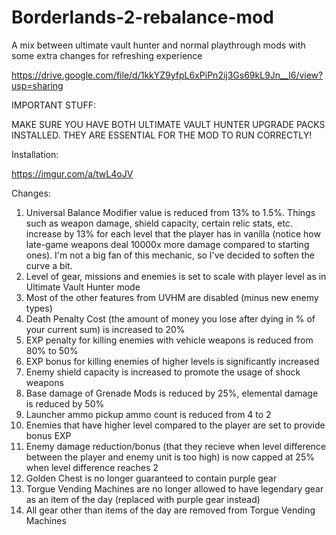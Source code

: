 # Borderlands-2-rebalance-mod
A mix between ultimate vault hunter and normal playthrough mods with some extra changes for refreshing experience

https://drive.google.com/file/d/1kkYZ9yfpL6xPiPn2ij3Gs69kL9Jn__l6/view?usp=sharing

IMPORTANT STUFF:

MAKE SURE YOU HAVE BOTH ULTIMATE VAULT HUNTER UPGRADE PACKS INSTALLED. THEY ARE ESSENTIAL FOR THE MOD TO RUN CORRECTLY!

Installation:

https://imgur.com/a/twL4oJV

Changes:

1. Universal Balance Modifier value is reduced from 13% to 1.5%. Things such as weapon damage, shield capacity, certain relic stats, etc. increase by 13% for each level that the player has in vanilla (notice how late-game weapons deal 10000x more damage compared to starting ones). I'm not a big fan of this mechanic, so I've decided to soften the curve a bit.
2. Level of gear, missions and enemies is set to scale with player level as in Ultimate Vault Hunter mode
3. Most of the other features from UVHM are disabled (minus new enemy types)
4. Death Penalty Cost (the amount of money you lose after dying in % of your current sum) is increased to 20%
5. EXP penalty for killing enemies with vehicle weapons is reduced from 80% to 50%
6. EXP bonus for killing enemies of higher levels is significantly increased
7. Enemy shield capacity is increased to promote the usage of shock weapons
8. Base damage of Grenade Mods is reduced by 25%, elemental damage is reduced by 50%
9. Launcher ammo pickup ammo count is reduced from 4 to 2
10. Enemies that have higher level compared to the player are set to provide bonus EXP
11. Enemy damage reduction/bonus (that they recieve when level difference between the player and enemy unit is too high) is now capped at 25% when level difference reaches 2
12. Golden Chest is no longer guaranteed to contain purple gear
13. Torgue Vending Machines are no longer allowed to have legendary gear as an item of the day (replaced with purple gear instead)
14. All gear other than items of the day are removed from Torgue Vending Machines
